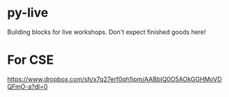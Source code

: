 # py-live
Building blocks for live workshops. Don't expect finished goods here!

# For CSE
https://www.dropbox.com/sh/x7q27erf0qh1ipm/AABbIQ0O5AOkGGHMoVDQFmO-a?dl=0
